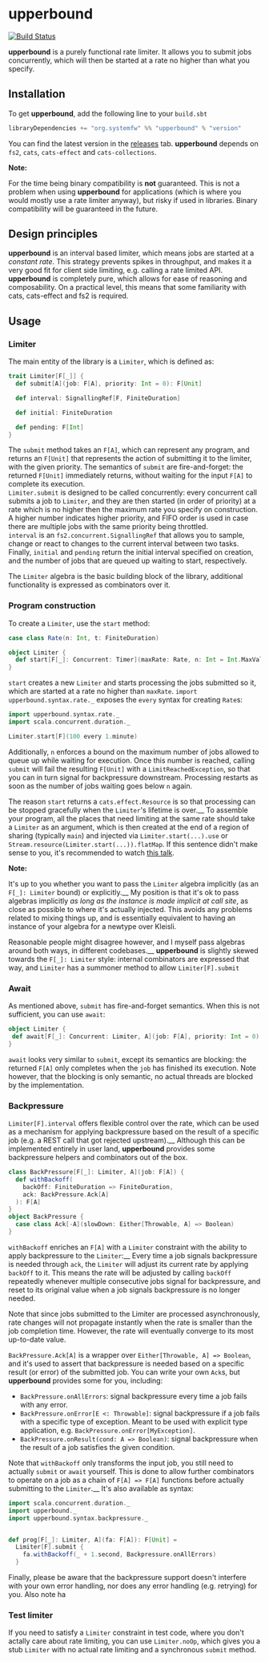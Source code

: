 # upperbound

[![Build Status](https://travis-ci.org/SystemFw/upperbound.svg?branch=master)](https://travis-ci.org/SystemFw/upperbound)

**upperbound** is a purely functional rate limiter. It
allows you to submit jobs concurrently, which will then be started at
a rate no higher than what you specify.

## Installation
To get **upperbound**, add the following line to your `build.sbt`

``` scala
libraryDependencies += "org.systemfw" %% "upperbound" % "version"
```

You can find the latest version in the [releases](https://github.com/SystemFw/upperbound/releases) tab.
**upperbound** depends on `fs2`, `cats`, `cats-effect` and `cats-collections`.

**Note:**

For the time being binary compatibility is **not**
guaranteed. This is not a problem when using **upperbound** for
applications (which is where you would mostly use a rate limiter
anyway), but risky if used in libraries. Binary compatibility will be
guaranteed in the future.

## Design principles

**upperbound** is an interval based limiter, which means jobs are
started at a _constant rate_. This strategy prevents spikes in
throughput, and makes it a very good fit for client side limiting,
e.g. calling a rate limited API.  
**upperbound** is completely pure, which allows for ease of reasoning
and composability. On a practical level, this means that some
familiarity with cats, cats-effect and fs2 is required.

## Usage

### Limiter

The main entity of the library is a `Limiter`, which is defined as:

``` scala
trait Limiter[F[_]] {
  def submit[A](job: F[A], priority: Int = 0): F[Unit]

  def interval: SignallingRef[F, FiniteDuration]

  def initial: FiniteDuration

  def pending: F[Int]
}
```

The `submit` method takes an `F[A]`, which can represent any
program, and returns an `F[Unit]` that represents the action of
submitting it to the limiter, with the given priority. The semantics
of `submit` are fire-and-forget: the returned `F[Unit]` immediately
returns, without waiting for the input `F[A]` to complete its
execution.  
`Limiter.submit` is designed to be called concurrently: every
concurrent call submits a job to `Limiter`, and they are then started
(in order of priority) at a rate which is no higher then the maximum
rate you specify on construction.  A higher number indicates higher
priority, and FIFO order is used in case there are multiple jobs with
the same priority being throttled.  
`interval` is an `fs2.concurrent.SignallingRef` that allows you to
sample, change or react to changes to the current interval between two
tasks. Finally, `initial` and `pending` return the initial interval
specified on creation, and the number of jobs that are queued up
waiting to start, respectively.

The `Limiter` algebra is the basic building block of the library,
additional functionality is expressed as combinators over it.

### Program construction

To create a `Limiter`, use the `start` method:

``` scala
case class Rate(n: Int, t: FiniteDuration)

object Limiter {
  def start[F[_]: Concurrent: Timer](maxRate: Rate, n: Int = Int.MaxValue): Resource[F, Limiter[F]]
}
```

`start` creates a new `Limiter` and starts processing the jobs
submitted so it, which are started at a rate no higher than `maxRate`.
`import upperbound.syntax.rate._` exposes the `every` syntax for creating `Rate`s:

``` scala
import upperbound.syntax.rate._
import scala.concurrent.duration._

Limiter.start[F](100 every 1.minute)
```

Additionally, `n` enforces a bound on the maximum number of jobs
allowed to queue up while waiting for execution. Once this number is
reached, calling `submit` will fail the resulting `F[Unit]` with a
`LimitReachedException`, so that you can in turn signal for
backpressure downstream. Processing restarts as soon as the number of
jobs waiting goes below `n` again.

The reason `start` returns a `cats.effect.Resource` is so that
processing can be stopped gracefully when the `Limiter`'s lifetime is
over.__
To assemble your program, all the places that need limiting at the
same rate should take a `Limiter` as an argument, which is then
created at the end of a region of sharing (typically `main`) and
injected via `Limiter.start(...).use` or
`Stream.resource(Limiter.start(...)).flatMap`. If this sentence didn't
make sense to you, it's recommended to watch [this
talk](https://github.com/SystemFw/scala-italy-201).


**Note:**

It's up to you whether you want to pass the `Limiter` algebra
implicitly (as an `F[_]: Limiter` bound) or explicitly.__
My position is that it's ok to pass algebras implicitly _as long as
the instance is made implicit at call site_, as close as possible to
where it's actually injected. This avoids any problems related to
mixing things up, and is essentially equivalent to having an instance
of your algebra for a newtype over Kleisli.

Reasonable people might disagree however, and I myself pass algebras
around both ways, in different codebases.__
**upperbound** is slightly skewed towards the `F[_]: Limiter` style:
internal combinators are expressed that way, and `Limiter` has a
summoner method to allow `Limiter[F].submit`

### Await

As mentioned above, `submit` has fire-and-forget semantics.
When this is not sufficient, you can use `await`:

``` scala
object Limiter {
 def await[F[_]: Concurrent: Limiter, A](job: F[A], priority: Int = 0): F[A]
}
```

`await` looks very similar to `submit`, except its semantics are
blocking: the returned `F[A]` only completes when the `job` has
finished its execution. Note however, that the blocking is only semantic,
no actual threads are blocked by the implementation.

### Backpressure

`Limiter[F].interval` offers flexible control over the rate, which can
be used as a mechanism for applying backpressure based on the result
of a specific job (e.g. a REST call that got rejected upstream).__
Although this can be implemented entirely in user land, **upperbound**
provides some backpressure helpers and combinators out of the box.

``` scala
class BackPressure[F[_]: Limiter, A](job: F[A]) {
  def withBackoff(
    backOff: FiniteDuration => FiniteDuration,
    ack: BackPressure.Ack[A]
  ): F[A]
}
object BackPressure {
  case class Ack[-A](slowDown: Either[Throwable, A] => Boolean)
}
```

`withBackoff` enriches an `F[A]` with a `Limiter` constraint with the ability to apply backpressure to the `Limiter`:__
Every time a job signals backpressure is needed through `ack`, the `Limiter` will
adjust its current rate by applying `backOff` to it. This means the
rate will be adjusted by calling `backOff` repeatedly whenever
multiple consecutive jobs signal for backpressure, and reset to its
original value when a job signals backpressure is no longer needed.

Note that since jobs submitted to the Limiter are processed
asynchronously, rate changes will not propagate instantly when the
rate is smaller than the job completion time. However, the rate will
eventually converge to its most up-to-date value.

`BackPressure.Ack[A]` is a wrapper over  `Either[Throwable, A] => Boolean`,
and it's used to assert
that backpressure is needed based on a specific result (or error) of
the submitted job. You can write your own `Ack`s, but **upperbound** provides
some for you, including:

- `BackPressure.onAllErrors`: signal backpressure every time a job
  fails with any error.
- `BackPressure.onError[E <: Throwable]`: signal backpressure if a job
  fails with a specific type of exception. Meant to be used with
  explicit type application, e.g. `BackPressure.onError[MyException]`.
- `BackPressure.onResult(cond: A => Boolean)`: signal backpressure
  when the result of a job satisfies the given condition.

Note that `withBackoff` only transforms the input job, you still need
to actually `submit` or `await` yourself. This is done to allow
further combinators to operate on a job as a chain of `F[A] => F[A]`
functions before actually submitting to the `Limiter`.__
It's also available as syntax:
  
``` scala
import scala.concurrent.duration._
import upperbound._
import upperbound.syntax.backpressure._


def prog[F[_]: Limiter, A](fa: F[A]): F[Unit] = 
  Limiter[F].submit {
    fa.withBackoff(_ + 1.second, Backpressure.onAllErrors)
  }
```


Finally, please be aware that the backpressure support doesn't interfere with
your own error handling, nor does any error handling (e.g. retrying)
for you. Also note ha


### Test limiter

If you need to satisfy a `Limiter` constraint in test code, where you
don't actally care about rate limiting, you can use `Limiter.noOp`,
which gives you a stub `Limiter` with no actual rate limiting and a
synchronous `submit` method.
